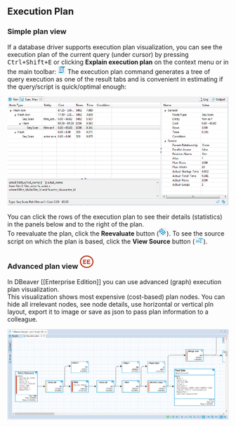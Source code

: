 ## Execution Plan

### Simple plan view

If a database driver supports execution plan visualization, you can see the execution plan of the current query (under cursor) by pressing <kbd>Ctrl+Shift+E</kbd> or clicking **Explain execution plan** on the context menu or in the main toolbar: ![](images/ug/Exec-plan.png)
The execution plan command generates a tree of query execution as one of the result tabs and is convenient in estimating if the query/script is quick/optimal enough: 

![](images/ug/Execution_plan.png)

You can click the rows of the execution plan to see their details (statistics) in the panels below and to the right of the plan.  
To reevaluate the plan, click the **Reevaluate** button (![](images/ug/Refresh-projects-icon.png)).
To see the source script on which the plan is based, click the **View Source** button (![](images/ug/View-Source-button.png)).

### Advanced plan view <img src="images/ee.png" width="32"/>

In DBeaver [[Enterprise Edition]] you can use advanced (graph) execution plan visualization.  
This visualization shows most expensive (cost-based) plan nodes. You can hide all irrelevant nodes, see node details, use horizontal or vertical pln layout, export it to image or save as json to pass plan information to a colleague.

![](images/ug/Exec-plan-graph.png)
